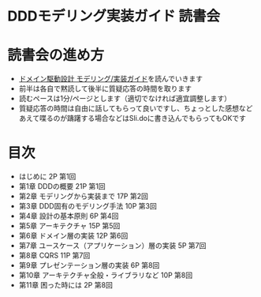 # DDDモデリング実装ガイド 読書会

# 読書会の進め方
- [ドメイン駆動設計 モデリング/実装ガイド](https://booth.pm/ja/items/1835632)を読んでいきます
- 前半は各自で黙読して後半に質疑応答の時間を取ります
- 読むペースは1分/ページとします（適切でなければ適宜調整します）
- 質疑応答の時間は自由に話してもらって良いですし、ちょっとした感想などあえて喋るのが躊躇する場合などはSli.doに書き込んでもらってもOKです

# 目次
- はじめに 2P 第1回
- 第1章 DDDの概要 21P 第1回
- 第2章 モデリングから実装まで 17P 第2回
- 第3章 DDD固有のモデリング手法 10P 第3回
- 第4章 設計の基本原則 6P 第4回
- 第5章 アーキテクチャ 15P  第5回
- 第6章 ドメイン層の実装 12P  第6回
- 第7章 ユースケース（アプリケーション）層の実装 5P 第7回
- 第8章 CQRS 11P 第7回
- 第9章 プレゼンテーション層の実装 6P 第8回
- 第10章 アーキテクチャ全般・ライブラリなど 10P 第8回
- 第11章 困った時には 2P 第8回

